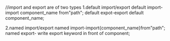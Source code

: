//import and export are of two types
1.default import/export
default import-import component_name from"path";
default expot-export default component_name;

2.named import/export
named import-import{component_name}from"path";
named export- write export keyword in front of component;